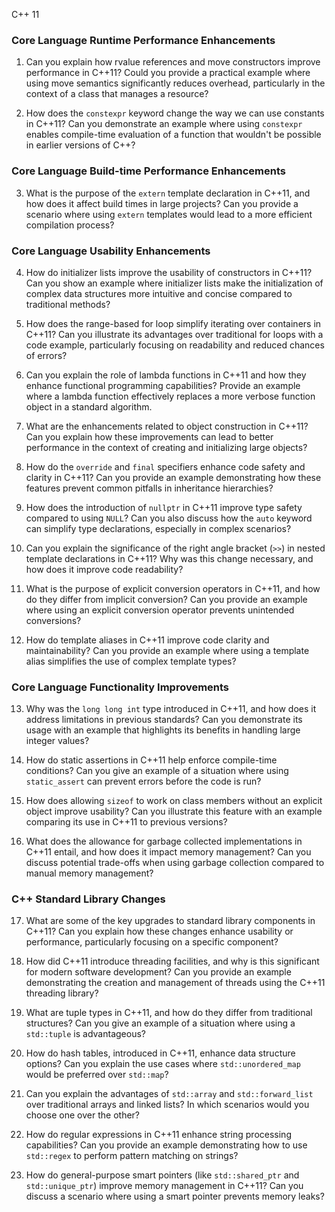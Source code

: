C++ 11
 
### Core Language Runtime Performance Enhancements

1.  Can you explain how rvalue references and move constructors improve performance in C++11? Could you provide a practical example where using move semantics significantly reduces overhead, particularly in the context of a class that manages a resource?

2. How does the `constexpr` keyword change the way we can use constants in C++11? Can you demonstrate an example where using `constexpr` enables compile-time evaluation of a function that wouldn't be possible in earlier versions of C++?

### Core Language Build-time Performance Enhancements

3.  What is the purpose of the `extern` template declaration in C++11, and how does it affect build times in large projects? Can you provide a scenario where using `extern` templates would lead to a more efficient compilation process?

### Core Language Usability Enhancements

4.  How do initializer lists improve the usability of constructors in C++11? Can you show an example where initializer lists make the initialization of complex data structures more intuitive and concise compared to traditional methods?

5.  How does the range-based for loop simplify iterating over containers in C++11? Can you illustrate its advantages over traditional for loops with a code example, particularly focusing on readability and reduced chances of errors?

6.  Can you explain the role of lambda functions in C++11 and how they enhance functional programming capabilities? Provide an example where a lambda function effectively replaces a more verbose function object in a standard algorithm.

7.  What are the enhancements related to object construction in C++11? Can you explain how these improvements can lead to better performance in the context of creating and initializing large objects?

8.  How do the `override` and `final` specifiers enhance code safety and clarity in C++11? Can you provide an example demonstrating how these features prevent common pitfalls in inheritance hierarchies?

9.  How does the introduction of `nullptr` in C++11 improve type safety compared to using `NULL`? Can you also discuss how the `auto` keyword can simplify type declarations, especially in complex scenarios?

10.  Can you explain the significance of the right angle bracket (`>>`) in nested template declarations in C++11? Why was this change necessary, and how does it improve code readability?

11. What is the purpose of explicit conversion operators in C++11, and how do they differ from implicit conversion? Can you provide an example where using an explicit conversion operator prevents unintended conversions?

12.  How do template aliases in C++11 improve code clarity and maintainability? Can you provide an example where using a template alias simplifies the use of complex template types?

### Core Language Functionality Improvements

13.  Why was the `long long int` type introduced in C++11, and how does it address limitations in previous standards? Can you demonstrate its usage with an example that highlights its benefits in handling large integer values?

14.  How do static assertions in C++11 help enforce compile-time conditions? Can you give an example of a situation where using `static_assert` can prevent errors before the code is run?

15. How does allowing `sizeof` to work on class members without an explicit object improve usability? Can you illustrate this feature with an example comparing its use in C++11 to previous versions?

16.  What does the allowance for garbage collected implementations in C++11 entail, and how does it impact memory management? Can you discuss potential trade-offs when using garbage collection compared to manual memory management?

### C++ Standard Library Changes

17.  What are some of the key upgrades to standard library components in C++11? Can you explain how these changes enhance usability or performance, particularly focusing on a specific component?

18.  How did C++11 introduce threading facilities, and why is this significant for modern software development? Can you provide an example demonstrating the creation and management of threads using the C++11 threading library?

19.  What are tuple types in C++11, and how do they differ from traditional structures? Can you give an example of a situation where using a `std::tuple` is advantageous?

20.  How do hash tables, introduced in C++11, enhance data structure options? Can you explain the use cases where `std::unordered_map` would be preferred over `std::map`?

21.  Can you explain the advantages of `std::array` and `std::forward_list` over traditional arrays and linked lists? In which scenarios would you choose one over the other?

22.  How do regular expressions in C++11 enhance string processing capabilities? Can you provide an example demonstrating how to use `std::regex` to perform pattern matching on strings?

23.  How do general-purpose smart pointers (like `std::shared_ptr` and `std::unique_ptr`) improve memory management in C++11? Can you discuss a scenario where using a smart pointer prevents memory leaks?
